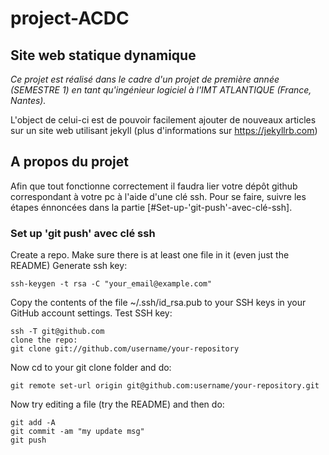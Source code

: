 # project-ACDC

## Site web statique dynamique ##

*Ce projet est réalisé dans le cadre d'un projet de première année (SEMESTRE 1) en tant qu'ingénieur logiciel à l'IMT ATLANTIQUE (France, Nantes).*

L'object de celui-ci est de pouvoir facilement ajouter de nouveaux articles sur un site web utilisant jekyll (plus d'informations sur https://jekyllrb.com) 

## A propos du projet
Afin que tout fonctionne correctement il faudra lier votre dépôt github correspondant à votre pc à l'aide d'une clé ssh. Pour se faire, suivre les étapes énnoncées dans la partie [#Set-up-'git-push'-avec-clé-ssh].

### Set up 'git push' avec clé ssh ###
Create a repo.
Make sure there is at least one file in it (even just the README)
Generate ssh key:
```
ssh-keygen -t rsa -C "your_email@example.com"
```
Copy the contents of the file ~/.ssh/id_rsa.pub to your SSH keys in your GitHub account settings.
Test SSH key:
```
ssh -T git@github.com
clone the repo:
git clone git://github.com/username/your-repository
```
Now cd to your git clone folder and do:
```
git remote set-url origin git@github.com:username/your-repository.git
```
Now try editing a file (try the README) and then do:

```
git add -A
git commit -am "my update msg"
git push

